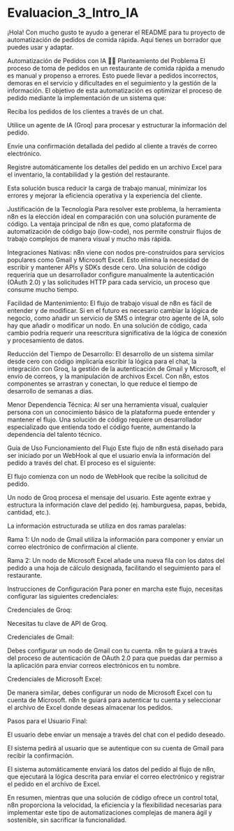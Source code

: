 # Evaluacion_3_Intro_IA


¡Hola! Con mucho gusto te ayudo a generar el README para tu proyecto de automatización de pedidos de comida rápida. Aquí tienes un borrador que puedes usar y adaptar.

Automatización de Pedidos con IA 🤖🍔
Planteamiento del Problema
El proceso de toma de pedidos en un restaurante de comida rápida a menudo es manual y propenso a errores. Esto puede llevar a pedidos incorrectos, demoras en el servicio y dificultades en el seguimiento y la gestión de la información. El objetivo de esta automatización es optimizar el proceso de pedido mediante la implementación de un sistema que:

Reciba los pedidos de los clientes a través de un chat.

Utilice un agente de IA (Groq) para procesar y estructurar la información del pedido.

Envíe una confirmación detallada del pedido al cliente a través de correo electrónico.

Registre automáticamente los detalles del pedido en un archivo Excel para el inventario, la contabilidad y la gestión del restaurante.

Esta solución busca reducir la carga de trabajo manual, minimizar los errores y mejorar la eficiencia operativa y la experiencia del cliente.

Justificación de la Tecnología
Para resolver este problema, la herramienta n8n es la elección ideal en comparación con una solución puramente de código. La ventaja principal de n8n es que, como plataforma de automatización de código bajo (low-code), nos permite construir flujos de trabajo complejos de manera visual y mucho más rápida.

Integraciones Nativas: n8n viene con nodos pre-construidos para servicios populares como Gmail y Microsoft Excel. Esto elimina la necesidad de escribir y mantener APIs y SDKs desde cero. Una solución de código requeriría que un desarrollador configure manualmente la autenticación (OAuth 2.0) y las solicitudes HTTP para cada servicio, un proceso que consume mucho tiempo.

Facilidad de Mantenimiento: El flujo de trabajo visual de n8n es fácil de entender y de modificar.  Si en el futuro es necesario cambiar la lógica de negocio, como añadir un servicio de SMS o integrar otro agente de IA, solo hay que añadir o modificar un nodo. En una solución de código, cada cambio podría requerir una reescritura significativa de la lógica de conexión y procesamiento de datos.

Reducción del Tiempo de Desarrollo: El desarrollo de un sistema similar desde cero con código implicaría escribir la lógica para el chat, la integración con Groq, la gestión de la autenticación de Gmail y Microsoft, el envío de correos, y la manipulación de archivos Excel. Con n8n, estos componentes se arrastran y conectan, lo que reduce el tiempo de desarrollo de semanas a días.

Menor Dependencia Técnica: Al ser una herramienta visual, cualquier persona con un conocimiento básico de la plataforma puede entender y mantener el flujo. Una solución de código requiere un desarrollador especializado que entienda todo el código fuente, aumentando la dependencia del talento técnico.

Guía de Uso
Funcionamiento del Flujo
Este flujo de n8n está diseñado para ser iniciado por un WebHook al que el usuario envía la información del pedido a través del chat. El proceso es el siguiente:

El flujo comienza con un nodo de WebHook que recibe la solicitud de pedido.

Un nodo de Groq procesa el mensaje del usuario. Este agente extrae y estructura la información clave del pedido (ej. hamburguesa, papas, bebida, cantidad, etc.).

La información estructurada se utiliza en dos ramas paralelas:

Rama 1: Un nodo de Gmail utiliza la información para componer y enviar un correo electrónico de confirmación al cliente.

Rama 2: Un nodo de Microsoft Excel añade una nueva fila con los datos del pedido a una hoja de cálculo designada, facilitando el seguimiento para el restaurante.

Instrucciones de Configuración
Para poner en marcha este flujo, necesitas configurar las siguientes credenciales:

Credenciales de Groq:

Necesitas tu clave de API de Groq.

Credenciales de Gmail:

Debes configurar un nodo de Gmail con tu cuenta. n8n te guiará a través del proceso de autenticación de OAuth 2.0 para que puedas dar permiso a la aplicación para enviar correos electrónicos en tu nombre.

Credenciales de Microsoft Excel:

De manera similar, debes configurar un nodo de Microsoft Excel con tu cuenta de Microsoft. n8n te guiará para autenticar tu cuenta y seleccionar el archivo de Excel donde deseas almacenar los pedidos.

Pasos para el Usuario Final:

El usuario debe enviar un mensaje a través del chat con el pedido deseado.

El sistema pedirá al usuario que se autentique con su cuenta de Gmail para recibir la confirmación.

El sistema automáticamente enviará los datos del pedido al flujo de n8n, que ejecutará la lógica descrita para enviar el correo electrónico y registrar el pedido en el archivo de Excel.

En resumen, mientras que una solución de código ofrece un control total, n8n proporciona la velocidad, la eficiencia y la flexibilidad necesarias para implementar este tipo de automatizaciones complejas de manera ágil y sostenible, sin sacrificar la funcionalidad.

